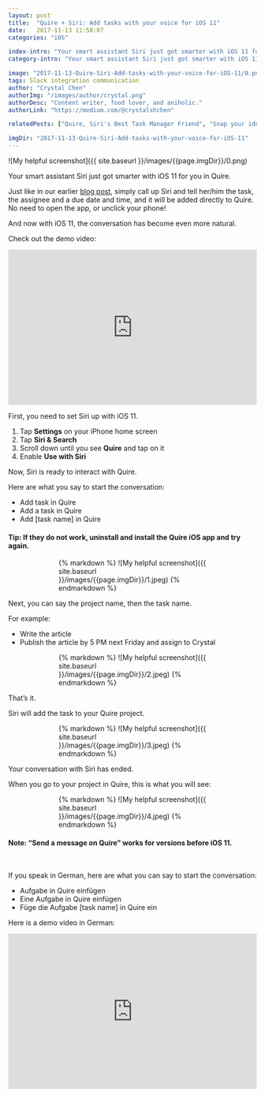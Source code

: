 ```yaml
---
layout: post
title:  "Quire + Siri: Add tasks with your voice for iOS 11"
date:   2017-11-13 11:58:07
categories: "iOS"

index-intro: "Your smart assistant Siri just got smarter with iOS 11 for you in Quire. Just like in our earlier blog post, simply call up Siri and tell her/him the task, the assignee and a due date and time, and it will be added directly to Quire. No need to open the app, or unlock your phone..."
category-intro: "Your smart assistant Siri just got smarter with iOS 11 for you in Quire. Just like in our earlier blog post, simply call up Siri..."

image: "2017-11-13-Quire-Siri-Add-tasks-with-your-voice-for-iOS-11/0.png"
tags: Slack integration communication
author: "Crystal Chen"
authorImg: "/images/author/crystal.png"
authorDesc: "Content writer, food lover, and aniholic."
authorLink: "https://medium.com/@crystalshchen"

relatedPosts: ["Quire, Siri's Best Task Manager Friend", "Snap your ideas! Introducing Quire for iOS"]

imgDir: "2017-11-13-Quire-Siri-Add-tasks-with-your-voice-for-iOS-11"
---
```



![My helpful screenshot]({{ site.baseurl }}/images/{{page.imgDir}}/0.png)

Your smart assistant Siri just got smarter with iOS 11 for you in Quire.

Just like in our earlier [blog post](http://127.0.0.1:4000/blog/p/Quire-Siri-Best-Task-Manager-Friend.html), simply call up Siri and tell her/him the task, the assignee and a due date and time, and it will be added directly to Quire. No need to open the app, or unclick your phone!

And now with iOS 11, the conversation has become even more natural.

Check out the demo video:

<center><iframe height="315" src="https://www.youtube.com/embed/4xEc91z1esM" frameborder="0" style="max-width: 560px; width: 100%" allowfullscreen></iframe></center>

First, you need to set Siri up with iOS 11.

1. Tap **Settings** on your iPhone home screen
2. Tap **Siri & Search**
3. Scroll down until you see **Quire** and tap on it
4. Enable **Use with Siri**

Now, Siri is ready to interact with Quire.

Here are what you say to start the conversation:

* Add task in Quire
* Add a task in Quire
* Add [task name] in Quire

#### Tip: If they do not work, uninstall and install the Quire iOS app and try again.<p>

<div style="max-width: 300px; max-height: 532px; margin: 0 auto;">
{% markdown %}
![My helpful screenshot]({{ site.baseurl }}/images/{{page.imgDir}}/1.jpeg)
{% endmarkdown %}
</div>

Next, you can say the project name, then the task name.

For example:

* Write the article
* Publish the article by 5 PM next Friday and assign to Crystal

<div style="max-width: 300px; max-height: 532px; margin: 0 auto;">
{% markdown %}
![My helpful screenshot]({{ site.baseurl }}/images/{{page.imgDir}}/2.jpeg)
{% endmarkdown %}
</div>

That’s it.

Siri will add the task to your Quire project.

<div style="max-width: 300px; max-height: 532px; margin: 0 auto;">
{% markdown %}
![My helpful screenshot]({{ site.baseurl }}/images/{{page.imgDir}}/3.jpeg)
{% endmarkdown %}
</div>

Your conversation with Siri has ended.
 
When you go to your project in Quire, this is what you will see:

<div style="max-width: 300px; max-height: 532px; margin: 0 auto;">
{% markdown %}
![My helpful screenshot]({{ site.baseurl }}/images/{{page.imgDir}}/4.jpeg)
{% endmarkdown %}
</div>

#### Note: “Send a message on Quire” works for versions before iOS 11.<p><br>

If you speak in German, here are what you can say to start the conversation:

* Aufgabe in Quire einfügen
* Eine Aufgabe in Quire einfügen
* Füge die Aufgabe [task name] in Quire ein

Here is a demo video in German:

<center><iframe height="315" src="https://www.youtube.com/embed/dYzCZlz3kxs" frameborder="0" style="max-width: 560px; width: 100%" allowfullscreen></iframe></center>


[jekyll]:      http://jekyllrb.com
[jekyll-gh]:   https://github.com/jekyll/jekyll
[jekyll-help]: https://github.com/jekyll/jekyll-help
